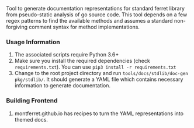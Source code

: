 Tool to generate documentation representations for standard ferret library from pseudo-static
analysis of go source code. This tool depends on a few regex patterns to find the available
methods and assumes a standard non-forgiving comment syntax for method implementations.

### Usage Information

1. The associated scripts require Python 3.6+
2. Make sure you install the required dependencies (check `requirements.txt`).
   You can use `pip3 install -r requirements.txt`
3. Change to the root project directory and run `tools/docs/stdlib/doc-gen pkg/stdlib/`. It should generate
   a YAML file which contains necessary information to generate documentation.

### Building Frontend

1. montferret.github.io has recipes to turn the YAML representations into themed docs.
